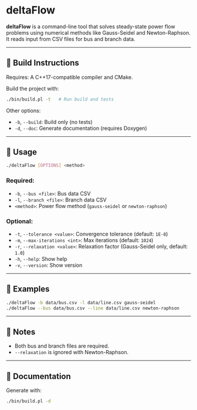 # deltaFlow

**deltaFlow** is a command-line tool that solves steady-state power flow problems using numerical methods like Gauss-Seidel and Newton-Raphson. It reads input from CSV files for bus and branch data.

---

## 🔧 Build Instructions

Requires: A C++17-compatible compiler and CMake.

Build the project with:

```sh
./bin/build.pl -t   # Run build and tests
```

Other options:

* `-b`, `--build`: Build only (no tests)
* `-d`, `--doc`: Generate documentation (requires Doxygen)

---

## 🚀 Usage

```sh
./deltaFlow [OPTIONS] <method>
```

### Required:

* `-b`, `--bus <file>`: Bus data CSV
* `-l`, `--branch <file>`: Branch data CSV
* `<method>`: Power flow method (`gauss-seidel` or `newton-raphson`)

### Optional:

* `-t`, `--tolerance <value>`: Convergence tolerance (default: `1E-8`)
* `-m`, `--max-iterations <int>`: Max iterations (default: `1024`)
* `-r`, `--relaxation <value>`: Relaxation factor (Gauss-Seidel only, default: `1.0`)
* `-h`, `--help`: Show help
* `-v`, `--version`: Show version

---

## 🧪 Examples

```sh
./deltaFlow -b data/bus.csv -l data/line.csv gauss-seidel
./deltaFlow --bus data/bus.csv --line data/line.csv newton-raphson
```

---

## 📌 Notes

* Both bus and branch files are required.
* `--relaxation` is ignored with Newton-Raphson.

---

## 📄 Documentation

Generate with:

```sh
./bin/build.pl -d
```
